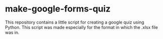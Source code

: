 # make-google-forms-quiz
This repository contains a little script for creating a google quiz using Python. This script was made especially for the format in which the .xlsx file was in.
